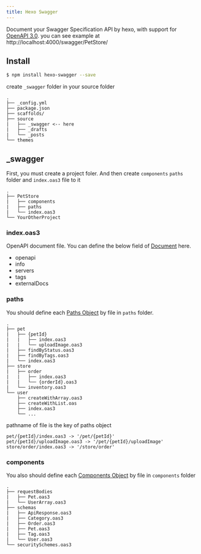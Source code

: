 ```yaml
---
title: Hexo Swagger
---
```


Document your Swagger Specification API by hexo, with support for [OpenAPI 3.0](https://swagger.io/specification/).
you can see example at http://localhost:4000/swagger/PetStore/

## Install

```bash
$ npm install hexo-swagger --save
```

create `_swagger` folder in your source folder
```
.
├── _config.yml
├── package.json
├── scaffolds/
├── source
|   ├── _swagger <-- here
|   ├── _drafts
|   └── _posts
└── themes
```

## _swagger
First, you must create a project foler. And then 
create `components` `paths` folder and `index.oas3` file to it

```
.
├── PetStore
|   ├── components
|   ├── paths
|   └── index.oas3
└── YourOtherProject
```

### index.oas3
OpenAPI document file. You can define the below field of [Document](https://swagger.io/specification/#oasDocument) here.

- openapi
- info
- servers
- tags
- externalDocs

### paths
You should define each [Paths Object](https://swagger.io/specification/#pathsObject) by file in `paths` folder. 
```
.
├── pet
|   ├── {petId}
|   |   ├── index.oas3
|   |   └── uploadImage.oas3
|   ├── findByStatus.oas3
|   ├── findByTags.oas3
|   └── index.oas3
├── store
|   ├── order
|   |   ├── index.oas3
|   |   └── {orderId}.oas3
|   └── inventory.oas3
└── user
    ├── createWithArray.oas3
    ├── createWithList.oas
    ├── index.oas3
    └── ...
```

pathname of file is the key of paths object

```
pet/{petId}/index.oas3 -> '/pet/{petId}'
pet/{petId}/uploadImage.oas3 -> '/pet/{petId}/uploadImage'
store/order/index.oas3 -> '/store/order'
```

### components
You also should define each [Components Object](https://swagger.io/specification/#componentsObject) by file in `components` folder
```
.
├── requestBodies
|   ├── Pet.oas3
|   └── UserArray.oas3
├── schemas
|   ├── ApiResponse.oas3
|   ├── Category.oas3
|   ├── Order.oas3
|   ├── Pet.oas3
|   ├── Tag.oas3
|   └── User.oas3
└── securitySchemes.oas3
```